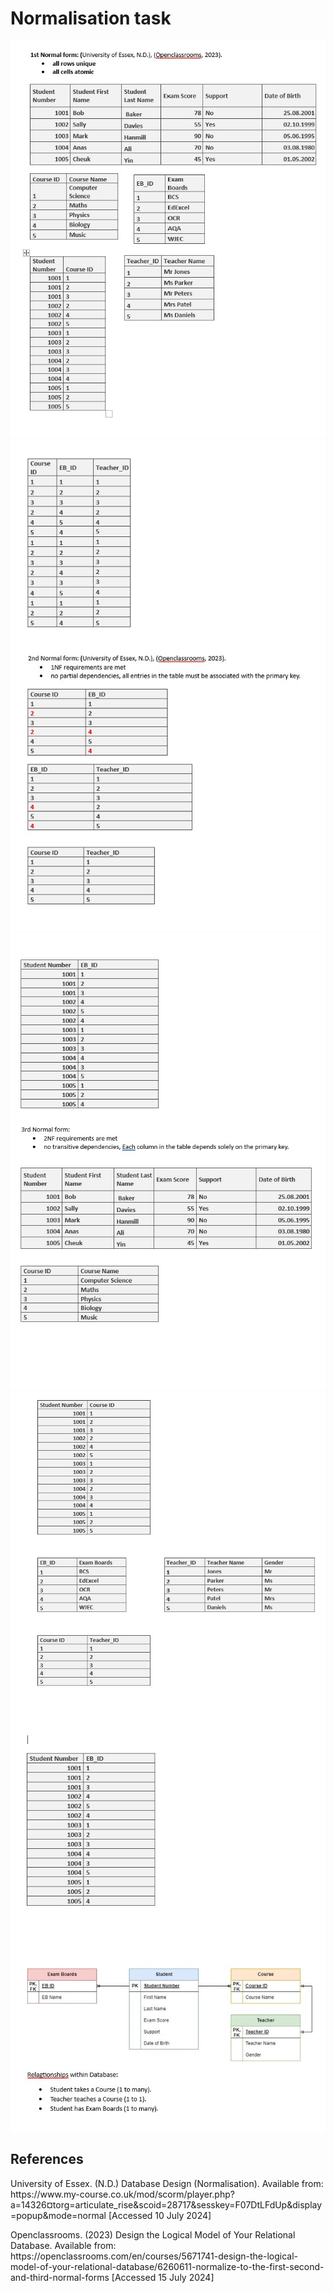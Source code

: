 # Normalisation task

![1st](https://github.com/pmatkowska94/e-portfolio.pmatkowska/blob/main/images/1st_1.jpg)
![2nd](https://github.com/pmatkowska94/e-portfolio.pmatkowska/blob/main/images/2nd.jpg)
![3rd](https://github.com/pmatkowska94/e-portfolio.pmatkowska/blob/main/images/3rd.jpg)
![3rd](https://github.com/pmatkowska94/e-portfolio.pmatkowska/blob/main/images/3rd_2.jpg)
![rel](https://github.com/pmatkowska94/e-portfolio.pmatkowska/blob/main/images/relations.jpg)

## References

<p> University of Essex. (N.D.) Database Design (Normalisation). 
Available from: https://www.my-course.co.uk/mod/scorm/player.php?a=14326&currentorg=articulate_rise&scoid=28717&sesskey=F07DtLFdUp&display=popup&mode=normal [Accessed 10 July 2024]
</p><p>
Openclassrooms. (2023) Design the Logical Model of Your Relational Database. 
Available from: https://openclassrooms.com/en/courses/5671741-design-the-logical-model-of-your-relational-database/6260611-normalize-to-the-first-second-and-third-normal-forms [Accessed 15 July 2024]
</p>
